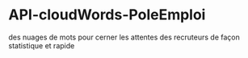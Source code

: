# API-cloudWords-PoleEmploi
des nuages de mots pour cerner les attentes des recruteurs de façon statistique et rapide
